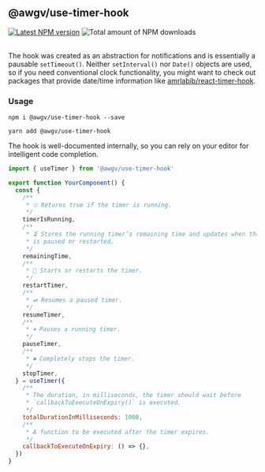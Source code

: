 ## @awgv/use-timer-hook

[![Latest NPM version](https://img.shields.io/npm/v/@awgv/use-timer-hook/latest)](https://www.npmjs.com/package/@awgv/use-timer-hook)
![Total amount of NPM downloads](https://img.shields.io/npm/dt/@awgv/use-timer-hook)
<br>
<br>

The hook was created as an abstraction for notifications and is essentially a pausable `setTimeout()`. Neither `setInterval()` nor `Date()` objects are used, so if you need conventional clock functionality, you might want to check out packages that provide date/time information like [amrlabib/react-timer-hook](https://github.com/amrlabib/react-timer-hook).

### Usage

```
npm i @awgv/use-timer-hook --save
```

```
yarn add @awgv/use-timer-hook
```

The hook is well-documented internally, so you can rely on your editor for intelligent code completion.

```javascript
import { useTimer } from '@awgv/use-timer-hook'

export function YourComponent() {
  const {
    /**
     * ⏲ Returns true if the timer is running.
     */
    timerIsRunning,
    /**
     * ⏳ Stores the running timer’s remaining time and updates when the timer
     * is paused or restarted.
     */
    remainingTime,
    /**
     * 🔁 Starts or restarts the timer.
     */
    restartTimer,
    /**
     * ⏯ Resumes a paused timer.
     */
    resumeTimer,
    /**
     * ⏸ Pauses a running timer.
     */
    pauseTimer,
    /**
     * ⏹ Completely stops the timer.
     */
    stopTimer,
  } = useTimer({
    /**
     * The duration, in milliseconds, the timer should wait before
     * `callbackToExecuteOnExpiry()` is executed.
     */
    totalDurationInMilliseconds: 1000,
    /**
     * A function to be executed after the timer expires.
     */
    callbackToExecuteOnExpiry: () => {},
  })
}
```
